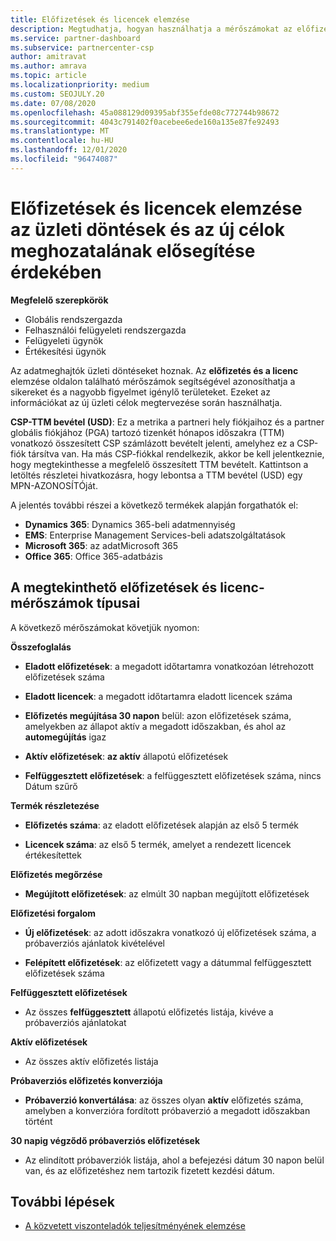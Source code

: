 ```yaml
---
title: Előfizetések és licencek elemzése
description: Megtudhatja, hogyan használhatja a mérőszámokat az előfizetés és a licenc elemzése oldalon a sikerek és a nagyobb figyelmet igénylő területek azonosításához.
ms.service: partner-dashboard
ms.subservice: partnercenter-csp
author: amitravat
ms.author: amrava
ms.topic: article
ms.localizationpriority: medium
ms.custom: SEOJULY.20
ms.date: 07/08/2020
ms.openlocfilehash: 45a088129d09395abf355efde08c772744b98672
ms.sourcegitcommit: 4043c791402f0acebee6ede160a135e87fe92493
ms.translationtype: MT
ms.contentlocale: hu-HU
ms.lasthandoff: 12/01/2020
ms.locfileid: "96474087"
---
```

# <a name="analyze-subscriptions-and-licenses-to-help-you-drive-business-decisions-and-new-goals"></a>Előfizetések és licencek elemzése az üzleti döntések és az új célok meghozatalának elősegítése érdekében

**Megfelelő szerepkörök**

- Globális rendszergazda
- Felhasználói felügyeleti rendszergazda
- Felügyeleti ügynök
- Értékesítési ügynök

Az adatmeghajtók üzleti döntéseket hoznak. Az **előfizetés és a licenc** elemzése oldalon található mérőszámok segítségével azonosíthatja a sikereket és a nagyobb figyelmet igénylő területeket. Ezeket az információkat az új üzleti célok megtervezése során használhatja.

**CSP-TTM bevétel (USD)**: Ez a metrika a partneri hely fiókjaihoz és a partner globális fiókjához (PGA) tartozó tizenkét hónapos időszakra (TTM) vonatkozó összesített CSP számlázott bevételt jelenti, amelyhez ez a CSP-fiók társítva van. Ha más CSP-fiókkal rendelkezik, akkor be kell jelentkeznie, hogy megtekinthesse a megfelelő összesített TTM bevételt.  Kattintson a letöltés részletei hivatkozásra, hogy lebontsa a TTM bevétel (USD) egy MPN-AZONOSÍTÓját.

A jelentés további részei a következő termékek alapján forgathatók el:

 - **Dynamics 365**: Dynamics 365-beli adatmennyiség  
 - **EMS**: Enterprise Management Services-beli adatszolgáltatások  
 - **Microsoft 365**: az adatMicrosoft 365  
 - **Office 365**: Office 365-adatbázis  


## <a name="types-of-subscription-and-license-metrics-you-can-view"></a>A megtekinthető előfizetések és licenc-mérőszámok típusai

A következő mérőszámokat követjük nyomon:

**Összefoglalás**  
 - **Eladott előfizetések**: a megadott időtartamra vonatkozóan létrehozott előfizetések száma  
  
 - **Eladott licencek**: a megadott időtartamra eladott licencek száma  
  
 - **Előfizetés megújítása 30 napon** belül: azon előfizetések száma, amelyekben az állapot aktív a megadott időszakban, és ahol az **automegújítás** igaz
 
 - **Aktív előfizetések**: **az aktív** állapotú előfizetések  
 
 - **Felfüggesztett előfizetések**: a felfüggesztett előfizetések száma, nincs Dátum szűrő  

**Termék részletezése**
  
 - **Előfizetés száma**: az eladott előfizetések alapján az első 5 termék  
 
 - **Licencek száma**: az első 5 termék, amelyet a rendezett licencek értékesítettek

**Előfizetés megőrzése**

 - **Megújított előfizetések**: az elmúlt 30 napban megújított előfizetések  

**Előfizetési forgalom**  
 - **Új előfizetések**: az adott időszakra vonatkozó új előfizetések száma, a próbaverziós ajánlatok kivételével  
 
 - **Felépített előfizetések**: az előfizetett vagy a dátummal felfüggesztett előfizetések száma  

**Felfüggesztett előfizetések** 
 
 - Az összes **felfüggesztett** állapotú előfizetés listája, kivéve a próbaverziós ajánlatokat  
  
**Aktív előfizetések**

 - Az összes aktív előfizetés listája  

**Próbaverziós előfizetés konverziója**  

 - **Próbaverzió konvertálása**: az összes olyan **aktív** előfizetés száma, amelyben a konverzióra fordított próbaverzió a megadott időszakban történt  

**30 napig végződő próbaverziós előfizetések**  

 - Az elindított próbaverziók listája, ahol a befejezési dátum 30 napon belül van, és az előfizetéshez nem tartozik fizetett kezdési dátum.  

## <a name="next-steps"></a>További lépések

- [A közvetett viszonteladók teljesítményének elemzése](analyze-indirect-resellers.md)